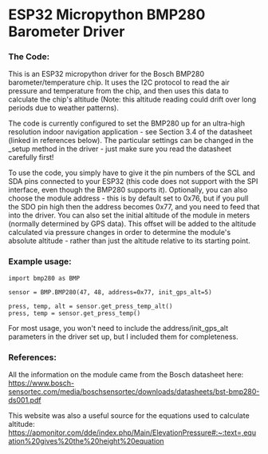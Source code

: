 # ESP32 Micropython BMP280 Barometer Driver #

### The Code: ###

This is an ESP32 micropython driver for the Bosch BMP280 barometer/temperature chip. It uses the I2C protocol to read the air pressure and temperature from the chip, and then uses this data to calculate the chip's altitude (Note: this altitude reading could drift over long periods due to weather patterns).

The code is currently configured to set the BMP280 up for an ultra-high resolution indoor navigation application - see Section 3.4 of the datasheet (linked in references below). The particular settings can be changed in the _setup method in the driver - just make sure you read the datasheet carefully first!

To use the code, you simply have to give it the pin numbers of the SCL and SDA pins connected to your ESP32 (this code does not support with the SPI interface, even though the BMP280 supports it). Optionally, you can also choose the module address - this is by default set to 0x76, but if you pull the SDO pin high then the address becomes 0x77, and you need to feed that into the driver. You can also set the initial altitude of the module in meters (normally determined by GPS data). This offset will be added to the altitude calculated via pressure changes in order to determine the module's absolute altitude - rather than just the altitude relative to its starting point.

### Example usage: ###

``` python3
import bmp280 as BMP

sensor = BMP.BMP280(47, 48, address=0x77, init_gps_alt=5)

press, temp, alt = sensor.get_press_temp_alt()
press, temp = sensor.get_press_temp()
```

For most usage, you won't need to include the address/init_gps_alt parameters in the driver set up, but I included them for completeness.

### References: ###
 
 All the information on the module came from the Bosch datasheet here: <https://www.bosch-sensortec.com/media/boschsensortec/downloads/datasheets/bst-bmp280-ds001.pdf>

 This website was also a useful source for the equations used to calculate altitude: <https://apmonitor.com/dde/index.php/Main/ElevationPressure#:~:text=,equation%20gives%20the%20height%20equation>